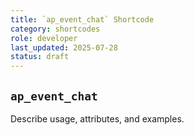 ```yaml
---
title: `ap_event_chat` Shortcode
category: shortcodes
role: developer
last_updated: 2025-07-28
status: draft
---
```


## `ap_event_chat`

Describe usage, attributes, and examples.
